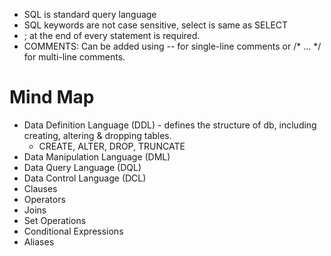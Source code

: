 - SQL is standard query language
- SQL keywords are not case sensitive, select is same as SELECT
- ; at the end of every statement is required.
- COMMENTS: Can be added using -- for single-line comments or /* ... */ for multi-line comments.

# Mind Map
- Data Definition Language (DDL) - defines the structure of db, including creating, altering & dropping tables. 
  - CREATE, ALTER, DROP, TRUNCATE
- Data Manipulation Language (DML)
- Data Query Language (DQL)
- Data Control Language (DCL)
- Clauses
- Operators
- Joins
- Set Operations
- Conditional Expressions
- Aliases
